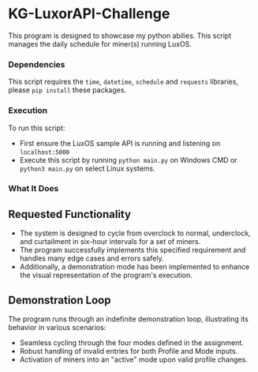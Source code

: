 # KG-LuxorAPI-Challenge
This program is designed to showcase my python abilies. This script manages the daily schedule for miner(s) running LuxOS.

### Dependencies
This script requires the `time`, `datetime`, `schedule` and `requests` libraries, please `pip install` these packages.


### Execution
To run this script:
- First ensure the LuxOS sample API is running and listening on `localhost:5000`
- Execute this script by running `python main.py` on Windows CMD or `python3 main.py` on select Linux systems.

### What It Does

## Requested Functionality

- The system is designed to cycle from overclock to normal, underclock, and curtailment in six-hour intervals for a set of miners.
- The program successfully implements this specified requirement and handles many edge cases and errors safely.
- Additionally, a demonstration mode has been implemented to enhance the visual representation of the program's execution.

## Demonstration Loop

The program runs through an indefinite demonstration loop, illustrating its behavior in various scenarios:

- Seamless cycling through the four modes defined in the assignment.
- Robust handling of invalid entries for both Profile and Mode inputs.
- Activation of miners into an "active" mode upon valid profile changes.
